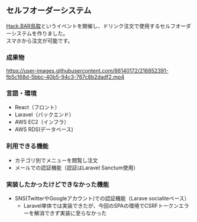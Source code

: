 ## セルフオーダーシステム
[Hack.BAR鳥取](https://note.com/23721740/n/nab52b7031400)というイベントを開催し、ドリンク注文で使用するセルフオーダーシステムを作りました。  
スマホから注文が可能です。
### 成果物


https://user-images.githubusercontent.com/86140172/216852391-fb5c168d-5bbc-40b5-94c3-767c8b2dadf2.mp4


### 言語・環境
* React（フロント）
* Laravel（バックエンド）
* AWS EC2（インフラ）
* AWS RDS(データベース)
### 利用できる機能
* カテゴリ別でメニューを閲覧し注文
* メールでの認証機能（認証はLaravel Sanctum使用）
### 実装したかったけどできなかった機能
* SNS(TwitterやGoogleアカウント)での認証機能（Larave socialiteベース）  
  * Laravel単体では実装できたが、今回のSPAの環境でCSRFトークンエラーを解消できず実装に至らなかった
